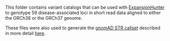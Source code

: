 This folder contains variant catalogs that can be used with [ExpansionHunter](https://github.com/Illumina/ExpansionHunter) to 
genotype 59 disease-associated loci in short read data aligned to either the GRCh38 or the GRCh37 genome. 

These files were also used to generate the [gnomAD STR callset](https://gnomad.broadinstitute.org/short-tandem-repeats?dataset=gnomad_r3)
described in more detail [here](https://gnomad.broadinstitute.org/news/2022-01-the-addition-of-short-tandem-repeat-calls-to-gnomad/).
